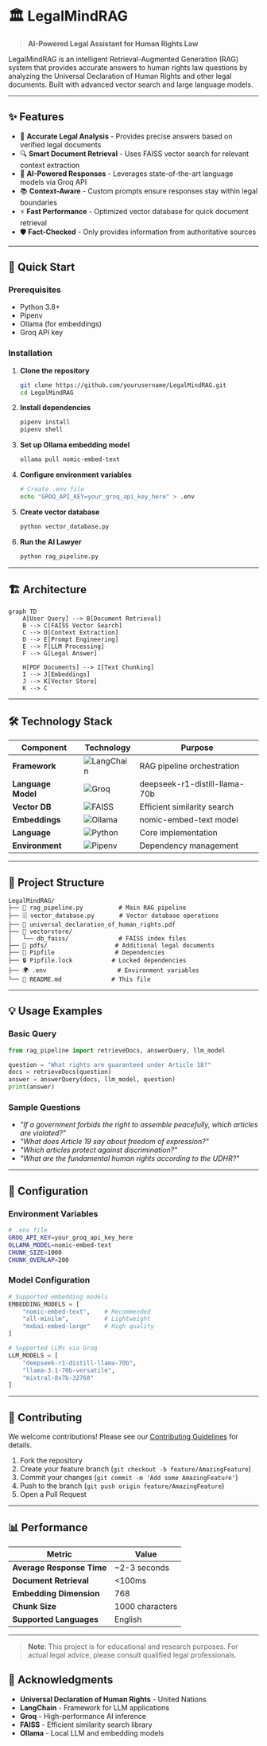 # 🏛️ LegalMindRAG

> **AI-Powered Legal Assistant for Human Rights Law**

LegalMindRAG is an intelligent Retrieval-Augmented Generation (RAG) system that provides accurate answers to human rights law questions by analyzing the Universal Declaration of Human Rights and other legal documents. Built with advanced vector search and large language models.

---

## ✨ Features

- 🎯 **Accurate Legal Analysis** - Provides precise answers based on verified legal documents
- 🔍 **Smart Document Retrieval** - Uses FAISS vector search for relevant context extraction
- 🤖 **AI-Powered Responses** - Leverages state-of-the-art language models via Groq API
- 📚 **Context-Aware** - Custom prompts ensure responses stay within legal boundaries
- ⚡ **Fast Performance** - Optimized vector database for quick document retrieval
- 🛡️ **Fact-Checked** - Only provides information from authoritative sources

---

## 🚀 Quick Start

### Prerequisites

- Python 3.8+
- Pipenv
- Ollama (for embeddings)
- Groq API key

### Installation

1. **Clone the repository**

   ```bash
   git clone https://github.com/yourusername/LegalMindRAG.git
   cd LegalMindRAG
   ```

2. **Install dependencies**

   ```bash
   pipenv install
   pipenv shell
   ```

3. **Set up Ollama embedding model**

   ```bash
   ollama pull nomic-embed-text
   ```

4. **Configure environment variables**

   ```bash
   # Create .env file
   echo "GROQ_API_KEY=your_groq_api_key_here" > .env
   ```

5. **Create vector database**

   ```bash
   python vector_database.py
   ```

6. **Run the AI Lawyer**
   ```bash
   python rag_pipeline.py
   ```

---

## 🏗️ Architecture

```mermaid
graph TD
    A[User Query] --> B[Document Retrieval]
    B --> C[FAISS Vector Search]
    C --> D[Context Extraction]
    D --> E[Prompt Engineering]
    E --> F[LLM Processing]
    F --> G[Legal Answer]

    H[PDF Documents] --> I[Text Chunking]
    I --> J[Embeddings]
    J --> K[Vector Store]
    K --> C
```

---

## 🛠️ Technology Stack

| Component          | Technology                                                                                            | Purpose                       |
| ------------------ | ----------------------------------------------------------------------------------------------------- | ----------------------------- |
| **Framework**      | ![LangChain](https://img.shields.io/badge/LangChain-121013?style=flat&logo=chainlink&logoColor=white) | RAG pipeline orchestration    |
| **Language Model** | ![Groq](https://img.shields.io/badge/Groq-FF6B35?style=flat&logo=ai&logoColor=white)                  | deepseek-r1-distill-llama-70b |
| **Vector DB**      | ![FAISS](https://img.shields.io/badge/FAISS-0467DF?style=flat&logo=meta&logoColor=white)              | Efficient similarity search   |
| **Embeddings**     | ![Ollama](https://img.shields.io/badge/Ollama-000000?style=flat&logo=ollama&logoColor=white)          | nomic-embed-text model        |
| **Language**       | ![Python](https://img.shields.io/badge/Python-3776AB?style=flat&logo=python&logoColor=white)          | Core implementation           |
| **Environment**    | ![Pipenv](https://img.shields.io/badge/Pipenv-2C5BB4?style=flat&logo=python&logoColor=white)          | Dependency management         |

---

## 📁 Project Structure

```
LegalMindRAG/
├── 📄 rag_pipeline.py          # Main RAG pipeline
├── 🗄️ vector_database.py       # Vector database operations
├── 📑 universal_declaration_of_human_rights.pdf
├── 📂 vectorstore/
│   └── db_faiss/              # FAISS index files
├── 📂 pdfs/                   # Additional legal documents
├── 🔧 Pipfile                 # Dependencies
├── 🔒 Pipfile.lock           # Locked dependencies
├── 🌍 .env                    # Environment variables
└── 📖 README.md              # This file
```

---

## 💡 Usage Examples

### Basic Query

```python
from rag_pipeline import retrieveDocs, answerQuery, llm_model

question = "What rights are guaranteed under Article 18?"
docs = retrieveDocs(question)
answer = answerQuery(docs, llm_model, question)
print(answer)
```

### Sample Questions

- _"If a government forbids the right to assemble peacefully, which articles are violated?"_
- _"What does Article 19 say about freedom of expression?"_
- _"Which articles protect against discrimination?"_
- _"What are the fundamental human rights according to the UDHR?"_

---

## 🔧 Configuration

### Environment Variables

```bash
# .env file
GROQ_API_KEY=your_groq_api_key_here
OLLAMA_MODEL=nomic-embed-text
CHUNK_SIZE=1000
CHUNK_OVERLAP=200
```

### Model Configuration

```python
# Supported embedding models
EMBEDDING_MODELS = [
    "nomic-embed-text",    # Recommended
    "all-minilm",          # Lightweight
    "mxbai-embed-large"    # High quality
]

# Supported LLMs via Groq
LLM_MODELS = [
    "deepseek-r1-distill-llama-70b",
    "llama-3.1-70b-versatile",
    "mixtral-8x7b-32768"
]
```

---

## 🤝 Contributing

We welcome contributions! Please see our [Contributing Guidelines](CONTRIBUTING.md) for details.

1. Fork the repository
2. Create your feature branch (`git checkout -b feature/AmazingFeature`)
3. Commit your changes (`git commit -m 'Add some AmazingFeature'`)
4. Push to the branch (`git push origin feature/AmazingFeature`)
5. Open a Pull Request

---

## 📊 Performance

| Metric                    | Value           |
| ------------------------- | --------------- |
| **Average Response Time** | ~2-3 seconds    |
| **Document Retrieval**    | <100ms          |
| **Embedding Dimension**   | 768             |
| **Chunk Size**            | 1000 characters |
| **Supported Languages**   | English         |

---

> **Note**: This project is for educational and research purposes. For actual legal advice, please consult qualified legal professionals.

## 🙏 Acknowledgments

- **Universal Declaration of Human Rights** - United Nations
- **LangChain** - Framework for LLM applications
- **Groq** - High-performance AI inference
- **FAISS** - Efficient similarity search library
- **Ollama** - Local LLM and embedding models
